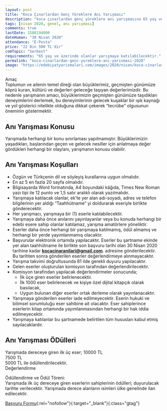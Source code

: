 ```yaml
---
layout: post
title: "Koca Çınarlardan Genç Yüreklere Anı Yarışması"
description: "koca çınarlardan genç yüreklere anı yarışmasına 65 yaş ve üzeri herkes katılabilir"
tags: [nisan 2020, genel, anı yarışması]
comments: true
lastDate: 1588194000    
dateHuman: "30 Nisan 2020"
attendance: "E-Posta"
price: "22 Bin 500 TL'dir"
comTopic: "Serbest"
requirements: "65 yaş ve üzerinde olanlar yarışmaya katılabilecektir."
permalink: "koca-cinarlardan-genc-yureklere-ani-yarismasi-2020"
image: "https://edebiyatyarismalari.com/images/2020/nisan/koca-cinarlardan-genc-yureklere-ani-yarismasi.jpg"
---
```


Amaç  
Toplumun ve ailenin temel direği olan büyüklerimiz, geçmişten günümüze köprü kuran, kültürü ve değerleri geleceğe taşıyan değerlerimizdir. Bu nedenle yarışmanın amacı, büyüklerimizin geçmişten günümüze taşıdıkları deneyimlerini derlemek, bu deneyimlerinin gelecek kuşaklar bir ışık kaynağı ve yol gösterici nitelikte olduğuna dikkat çekerek “tecrübe” olgusunun öneminin göstermektir.

## Anı Yarışması Konusu
Yarışmada herhangi bir konu sınırlaması yapılmamıştır. Büyüklerimizin yaşadıkları, başlarından geçen ve gelecek nesiller için anlatmaya değer gördükleri herhangi bir olay/anı, yarışmanın konusu olabilir. 

## Anı Yarışması Koşulları
- Özgün ve Türkçenin dil ve söyleyiş kurallarına uygun olmalıdır.
- En az 5 en fazla 20 sayfa olmalıdır.
- Bilgisayarda Word formatında, A4 boyundaki kâğıda, Times New Roman yazı tipi ile 12 punto ve 1,5 satır aralıklı olarak yazılmalıdır.
- Yarışmaya katılacak olanlar, ek’te yer alan adı-soyadı, adres ve telefon bilgilerinin yer aldığı “Taahhütname” yi doldurarak eseriyle birlikte gönderecektir.
- Her yarışmacı, yarışmaya bir (1) eserle katılabilecektir.
- Yarışmaya daha önce anılarını yayınlayanlar veya bu konuda herhangi bir edebi esere sahip olanlar katılamaz, yarışma amatörlere yöneliktir.
- Eserler daha önce herhangi bir yarışmaya katılmamış, ödül almamış ve herhangi bir yerde yayımlanmamış olacaktır.
- Başvurular elektronik ortamda yapılacaktır. Eserler bu şartname ekinde yer alan taahhütname ile birlikte son başvuru tarihi olan 30 Nisan 2020 tarihine kadar **kocacinaranilari@gmail.com**. adresine gönderilecektir. Bu tarihten sonra gönderilen eserler değerlendirmeye alınmayacaktır.
- Yarışma takvimi doğrultusunda 81 ilde gerekli duyuru yapılacaktır.
- Gelen eserler oluşturulan komisyon tarafından değerlendirilecektir.
- Komisyon tarafından yapılacak değerlendirmeler sonucunda;
    - İlk üçe giren eserler belirlenecektir.
    - İlk 1000 eser belirlenecek ve kişiye özel dijital kitapçık olarak basılacak,
    - Uygun bulunan diğer eserler ortak derleme olarak yayınlanacaktır.
- Yarışmaya gönderilen eserler iade edilmeyecektir. Eserin hukuki ve bilimsel sorumluluğu eser sahibine ait olacaktır. Eser sahiplerince eserlerin kitap ortamında yayımlanmasından herhangi bir hak iddia edilmeyecektir.
- Yarışmaya katılanlar bu şartnamede belirtilen tüm hususları kabul etmiş sayılacaklardır.

## Anı Yarışması ÖDülleri
Yarışmada dereceye giren ilk üç eser;
10000 TL  
7500 TL  
5000 TL ile ödüllendirilecektir.   
Değerlendirme

Ödüllendirme ve Ödül Töreni:  
Yarışmada ilk üç dereceye giren eserlerin sahiplerinin ödülleri; duyurulacak tarihte verilecektir. Yarışmada derece alanların isimleri ülke genelinde ilan edilecektir.  

[Başvuru Formu](http://www.kocacinar.org/wp-content/uploads/2020/03/taah%C3%BCtname.docx?ref=edebiyatyarismalaricom){:rel="nofollow"}{:target="_blank"}{:class="gtag"}